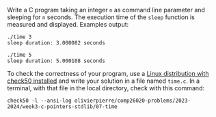 Write a C program taking an integer `n` as command line parameter and sleeping
for `n` seconds. The execution time of the `sleep` function is measured and
displayed. Examples output:

```shell
./time 3
sleep duration: 3.000082 seconds

./time 5
sleep duration: 5.000108 seconds
```

To check the correctness of your program, use a
[Linux distribution with check50 installed](https://github.com/olivierpierre/comp26020-devcontainer)
and write your solution in a file named `time.c`. In a
terminal, with that file in the local directory, check with this command:

```shell
check50 -l --ansi-log olivierpierre/comp26020-problems/2023-2024/week3-c-pointers-stdlib/07-time
```
